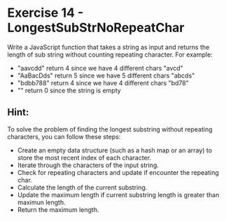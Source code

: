 # Exercise 14 - LongestSubStrNoRepeatChar

Write a JavaScript function that takes a string as input and returns the length of sub string without counting repeating character. For example:

- "aavcdd" return 4 since we have 4 different chars "avcd"
- "AaBacDds" return 5 since we have 5 different chars "abcds"
- "bdbb788" return 4 since we have 4 different chars "bd78"
- "" return 0 since the string is empty

## Hint:

To solve the problem of finding the longest substring without repeating characters, you can follow these steps:

- Create an empty data structure (such as a hash map or an array) to store the most recent index of each character.
- Iterate through the characters of the input string.
- Check for repeating characters and update if encounter the repeating char.
- Calculate the length of the current substring.
- Update the maximum length if current substring length is greater than maximun length.
- Return the maximum length.